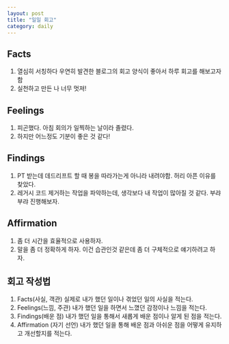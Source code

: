 ```yaml
---
layout: post
title: "일일 회고"
category: daily
---
```






## Facts

1. 열심히 서칭하다 우연히 발견한 블로그의 회고 양식이 좋아서 하루 회고를 해보고자 함 
2. 실천하고 만든 나 너무 멋져!


## Feelings

1. 피곤했다. 아침 회의가 일찍하는 날이라 졸렸다.
2. 하지만 어느정도 기분이 좋은 것 같다! 



## Findings

1. PT 받는데 데드리프트 할 때 봉을 따라가는게 아니라 내려야함. 허리 아픈 이유를 찾았다.
2. 레거시 코드 제거하는 작업을 파악하는데, 생각보다 내 작업이 많아질 것 같다. 부랴부랴 진행해보자.



## Affirmation

1. 좀 더 시간을 효율적으로 사용하자.
2. 말을 좀 더 정확하게 하자. 이건 습관인것 같은데 좀 더 구체적으로 얘기하려고 하자.



## 회고 작성법

1. Facts(사실, 객관) 실제로 내가 했던 일이나 겪었던 일의 사실을 적는다.
2. Feelings(느낌, 주관) 내가 했던 일을 하면서 느꼈던 감정이나 느낌을 적는다.
3. Findings(배운 점) 내가 했던 일을 통해서 새롭게 배운 점이나 알게 된 점을 적는다.
4. Affirmation (자기 선언) 내가 했던 일을 통해 배운 점과 아쉬운 점을 어떻게 유지하고 개선할지를 적는다.

